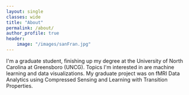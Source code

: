 ```yaml
---
layout: single
classes: wide
title: "About"
permalink: /about/
author_profile: true
header:
    image: "/images/sanFran.jpg"
---
```


I'm a graduate student, finishing up my degree at the University of North Carolina
at Greensboro (UNCG). Topics I'm interested in are machine learning and data visualizations.
My graduate project was on fMRI Data Analytics using Compressed Sensing and Learning
with Transition Properties.
